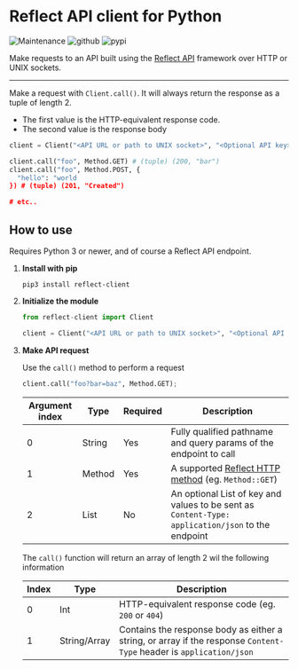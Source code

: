 # Reflect API client for Python

![Maintenance](https://img.shields.io/maintenance/yes/2023)
![github](https://img.shields.io/github/v/release/victorwesterlund/reflect-client-python)
![pypi](https://img.shields.io/pypi/v/reflect-client)

Make requests to an API built using the [Reflect API](https://github.com/VictorWesterlund/reflect) framework over HTTP or UNIX sockets.

---

Make a request with `Client.call()`. It will always return the response as a tuple of length 2.
- The first value is the HTTP-equivalent response code.
- The second value is the response body

```python
client = Client("<API URL or path to UNIX socket>", "<Optional API key>");

client.call("foo", Method.GET) # (tuple) (200, "bar")
client.call("foo", Method.POST, {
  "hello": "world
}) # (tuple) (201, "Created")

# etc..
```

## How to use

Requires Python 3 or newer, and of course a Reflect API endpoint.

1. **Install with pip**

   ```
   pip3 install reflect-client
   ```
   
2. **Initialize the module**

   ```python
   from reflect-client import Client 
   
   client = Client("<API URL or path to UNIX socket>", "<Optional API key>");
   ```
   
3. **Make API request**

   Use the `call()` method to perform a request
   
   ```python
   client.call("foo?bar=baz", Method.GET);
   ```
   
   Argument index|Type|Required|Description
   --|--|--|--
   0|String|Yes|Fully qualified pathname and query params of the endpoint to call
   1|Method|Yes|A supported [Reflect HTTP method](https://github.com/VictorWesterlund/reflect/wiki/Supported-technologies#http-request-methods) (eg. `Method::GET`)
   2|List|No|An optional List of key and values to be sent as `Content-Type: application/json` to the endpoint
   
   The `call()` function will return an array of length 2 wil the following information
   
   Index|Type|Description
   --|--|--
   0|Int|HTTP-equivalent response code (eg. `200` or `404`)
   1|String/Array|Contains the response body as either a string, or array if the response `Content-Type` header is `application/json`
